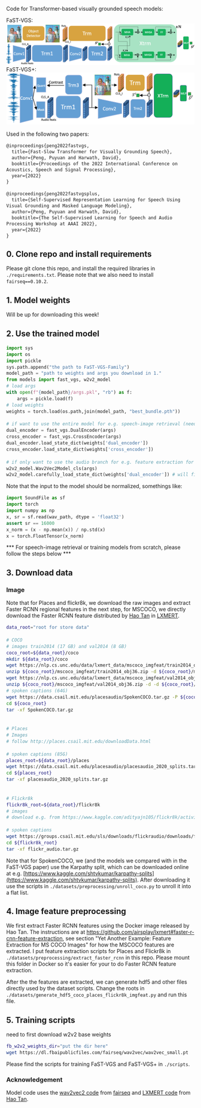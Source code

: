 Code for Transformer-based visually grounded speech models:

FaST-VGS:
![fast-vgs](./pics/archi1.png "FaST-VGS")
FaST-VGS+:
![fast-vgs-plus](./pics/archi2.png "FaST-VGS+")

Used in the following two papers:

```
@inproceedings{peng2022fastvgs,
  title={Fast-Slow Transformer for Visually Grounding Speech},
  author={Peng, Puyuan and Harwath, David},
  booktitle={Proceedings of the 2022 International Conference on Acoustics, Speech and Signal Processing},
  year={2022}
}

@inproceedings{peng2022fastvgsplus,
  title={Self-Supervised Representation Learning for Speech Using Visual Grounding and Masked Language Modeling},
  author={Peng, Puyuan and Harwath, David},
  booktitle={The Self-Supervised Learning for Speech and Audio Processing Workshop at AAAI 2022},
  year={2022}
}
```
## 0. Clone repo and install requirements
Please git clone this repo, and install the required libraries in `./requirements.txt`. Please note that we also need to install `fairseq==0.10.2`.

## 1. Model weights
Will be up for downloading this week!

## 2. Use the trained model
```python
import sys
import os
import pickle
sys.path.append("the path to FaST-VGS-Family")
model_path = "path to weights and args you download in 1."
from models import fast_vgs, w2v2_model
# load args
with open(f"{model_path}/args.pkl", "rb") as f:
    args = pickle.load(f)
# load weights
weights = torch.load(os.path,join(model_path, "best_bundle.pth"))

# if want to use the entire model for e.g. speech-image retrieval (need to first follow section 3 below)
dual_encoder = fast_vgs.DualEncoder(args)
cross_encoder = fast_vgs.CrossEncoder(args)
dual_encoder.load_state_dict(weights['dual_encoder'])
cross_encoder.load_state_dict(weights['cross_encoder'])

# if only want to use the audio branch for e.g. feature extraction for speech downstream tasks
w2v2_model.Wav2Vec2Model_cls(args)
w2v2_model.carefully_load_state_dict(weights['dual_encoder']) # will filter out weights that don't belong to w2v2
```
Note that the input to the model should be normalized, somethings like:
```python
import SoundFile as sf
import torch
import numpy as np
x, sr = sf.read(wav_path, dtype = 'float32')
assert sr == 16000
x_norm = (x - np.mean(x)) / np.std(x)
x = torch.FloatTensor(x_norm) 
```

*** For speech-image retrieval or training models from scratch, please follow the steps below ***
## 3. Download data

### Image
Note that for Places and flickr8k, we download the raw images and extract Faster RCNN regional features in the next step, for MSCOCO, we directly download the Faster RCNN feature distributed by [Hao Tan](https://www.cs.unc.edu/~airsplay/) in [LXMERT](https://github.com/airsplay/lxmert).

```bash
data_root="root for store data"

# COCO
# images train2014 (17 GB) and val2014 (8 GB)
coco_root=${data_root}/coco
mkdir ${data_root}/coco
wget https://nlp.cs.unc.edu/data/lxmert_data/mscoco_imgfeat/train2014_obj36.zip -P ${coco_root}/mscoco_imgfeat
unzip ${coco_root}/mscoco_imgfeat/train2014_obj36.zip -d ${coco_root}/mscoco_imgfeat && rm ${coco_root}/mscoco_imgfeat/train2014_obj36.zip
wget https://nlp.cs.unc.edu/data/lxmert_data/mscoco_imgfeat/val2014_obj36.zip -P ${coco_root}/mscoco_imgfeat
unzip ${coco_root}/mscoco_imgfeat/val2014_obj36.zip -d -d ${coco_root}/mscoco_imgfeat && rm ${coco_root}/mscoco_imgfeat/val2014_obj36.zip
# spoken captions (64G)
wget https://data.csail.mit.edu/placesaudio/SpokenCOCO.tar.gz -P ${coco_root}
cd ${coco_root}
tar -xf SpokenCOCO.tar.gz


# Places 
# Images
# follow http://places.csail.mit.edu/downloadData.html

# spoken captions (85G)
places_root=${data_root}/places
wget https://data.csail.mit.edu/placesaudio/placesaudio_2020_splits.tar.gz -P ${places_root}
cd ${places_root}
tar -xf placesaudio_2020_splits.tar.gz


# Flickr8k
flickr8k_root=${data_root}/flickr8k
# images
# download e.g. from https://www.kaggle.com/adityajn105/flickr8k/activity

# spoken captions 
wget https://groups.csail.mit.edu/sls/downloads/flickraudio/downloads/flickr_audio.tar.gz -P ${flickr8k_root} 
cd ${flickr8k_root}
tar -xf flickr_audio.tar.gz
```

Note that for SpokenCOCO, we (and the models we compared with in the FaST-VGS paper) use the Karpathy split, which can be downloaded online at e.g. [https://www.kaggle.com/shtvkumar/karpathy-splits](https://www.kaggle.com/shtvkumar/karpathy-splits). After downloading it use the scripts in `./datasets/preprocessing/unroll_coco.py` to unroll it into a flat list.

## 4. Image feature preprocessing
We first extract Faster RCNN features using the Docker image released by Hao Tan. The instructions are at https://github.com/airsplay/lxmert#faster-r-cnn-feature-extraction, see section "Yet Another Example: Feature Extraction for MS COCO Images" for how the MSCOCO features are extracted. I put feature extraction scripts for Places and Flickr8k in `./datasets/preprocessing/extract_faster_rcnn` in this repo. Please mount this folder in Docker so it's easier for your to do Faster RCNN feature extraction.

After the the features are extracted,  we can generate hdf5 and other files directly used by the dataset scripts. Change the roots in `./datasets/generate_hdf5_coco_places_flickr8k_imgfeat.py` and run this file.

## 5. Training scripts
need to first download w2v2 base weights
```bash
fb_w2v2_weights_dir="put the dir here"
wget https://dl.fbaipublicfiles.com/fairseq/wav2vec/wav2vec_small.pt
```
Please find the scripts for training FaST-VGS and FaST-VGS+ in `./scripts`.


### Acknowledgement
Model code uses the [wav2vec2 code](https://github.com/pytorch/fairseq/blob/main/examples/wav2vec/README.md) from [fairseq](https://github.com/pytorch/fairseq) and [LXMERT code](https://github.com/airsplay/lxmert) from [Hao Tan](https://www.cs.unc.edu/~airsplay/).
